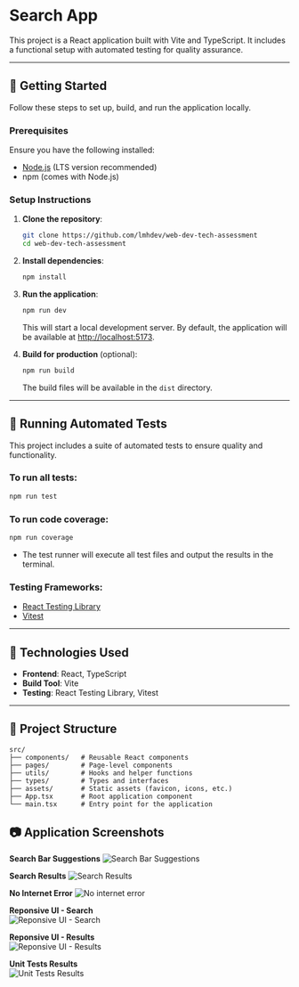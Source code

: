 # Search App

This project is a React application built with Vite and TypeScript. It includes a functional setup with automated testing for quality assurance.

---

## 🚀 Getting Started

Follow these steps to set up, build, and run the application locally.

### Prerequisites

Ensure you have the following installed:

- [Node.js](https://nodejs.org/) (LTS version recommended)
- npm (comes with Node.js)

### Setup Instructions

1. **Clone the repository**:

   ```bash
   git clone https://github.com/lmhdev/web-dev-tech-assessment
   cd web-dev-tech-assessment
   ```

2. **Install dependencies**:

   ```bash
   npm install
   ```

3. **Run the application**:

   ```bash
   npm run dev
   ```

   This will start a local development server. By default, the application will be available at [http://localhost:5173](http://localhost:5173).

4. **Build for production** (optional):

   ```bash
   npm run build
   ```

   The build files will be available in the `dist` directory.

---

## 🧪 Running Automated Tests

This project includes a suite of automated tests to ensure quality and functionality.

### To run all tests:

```bash
npm run test
```

### To run code coverage:

```bash
npm run coverage
```

- The test runner will execute all test files and output the results in the terminal.

### Testing Frameworks:

- [React Testing Library](https://testing-library.com/)
- [Vitest](https://vitest.dev/)

---

## 🔧 Technologies Used

- **Frontend**: React, TypeScript
- **Build Tool**: Vite
- **Testing**: React Testing Library, Vitest

---

## 📂 Project Structure

```
src/
├── components/   # Reusable React components
├── pages/        # Page-level components
├── utils/        # Hooks and helper functions
├── types/        # Types and interfaces
├── assets/       # Static assets (favicon, icons, etc.)
├── App.tsx       # Root application component
└── main.tsx      # Entry point for the application
```

## 📷 Application Screenshots

**Search Bar Suggestions**
![Search Bar Suggestions](./public/search-suggestion.PNG)

**Search Results**
![Search Results](./public/search-result.PNG)

**No Internet Error**
![No internet error](./public/no-internet.PNG)

**Reponsive UI - Search**  
![Reponsive UI - Search](./public/mobile-1.PNG)

**Reponsive UI - Results**  
![Reponsive UI - Results](./public/mobile-2.PNG)

**Unit Tests Results**  
![Unit Tests Results](./public/test-pass.PNG)
